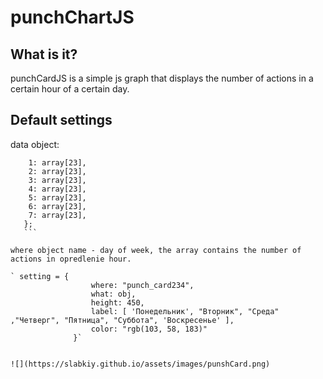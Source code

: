 # punchChartJS

## What is it?

punchCardJS is a simple js graph that displays the number of actions in a certain hour of a certain day.

## Default settings

data object:

  ```object = {
      1: array[23],
      2: array[23],
      3: array[23],
      4: array[23],
      5: array[23],
      6: array[23],
      7: array[23],
     };
     ```
     
 where object name - day of week, the array contains the number of actions in opredlenie hour.

` setting = {
                    where: "punch_card234",
                    what: obj,
                    height: 450,
                    label: [ 'Понедельник', "Вторник", "Среда" ,"Четверг", "Пятница", "Суббота", 'Воскресенье' ],
                    color: "rgb(103, 58, 183)"
                }`
                
                
![](https://slabkiy.github.io/assets/images/punshCard.png)
                
